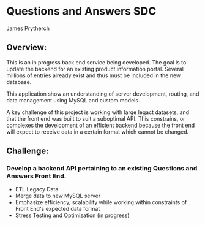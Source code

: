 # Questions and Answers SDC
James Prytherch

## Overview:

This is an in progress back end service being developed.  The goal is to update the backend for an existing product information portal. Several millions of entries already exist and thus must be included in the new database.

This application show an understanding of server development, routing, and data management using MySQL and custom models.

A key challenge of this project is working with large legact datasets, and that the front end was built to suit a suboptimal API.  This constrains, or complexes the development of an efficient backend because the front end will expect to receive data in a certain format which cannot be changed.

## Challenge:
### Develop a backend API pertaining to an existing Questions and Answers Front End.

- ETL Legacy Data
- Merge data to new MySQL server
- Emphasize efficiency, scalability while working within constraints of Front End's expected data format
- Stress Testing and Optimization (in progress)
